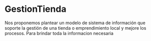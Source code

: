 # GestionTienda
 Nos proponemos plantear un modelo de sistema de información que soporte la gestión de una tienda o emprendimiento local y mejore los procesos.
 Para brindar toda la informacion necesaria
  
